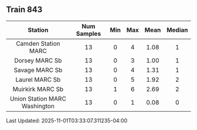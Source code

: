 ## Train 843

| Station | Num Samples | Min | Max | Mean | Median |
| :-----: | :---------: | :-: | :-: | :--: | :----: |
| Camden Station MARC | 13 | 0 | 4 | 1.08 | 1 |
| Dorsey MARC Sb | 13 | 0 | 3 | 1.00 | 1 |
| Savage MARC Sb | 13 | 0 | 4 | 1.31 | 1 |
| Laurel MARC Sb | 13 | 0 | 5 | 1.92 | 2 |
| Muirkirk MARC Sb | 13 | 1 | 6 | 2.69 | 2 |
| Union Station MARC Washington | 13 | 0 | 1 | 0.08 | 0 |


Last Updated: 2025-11-01T03:33:07.311235-04:00